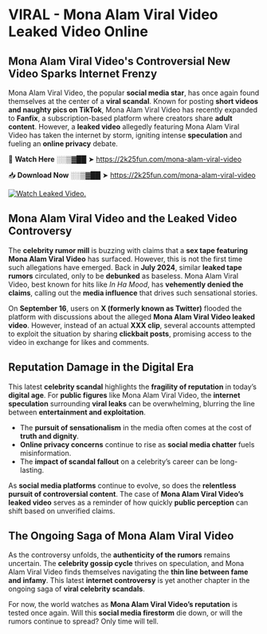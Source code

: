 # VIRAL - Mona Alam Viral Video Leaked Video Online

## **Mona Alam Viral Video's Controversial New Video Sparks Internet Frenzy**  

Mona Alam Viral Video, the popular **social media star**, has once again found themselves at the center of a **viral scandal**. Known for posting **short videos and naughty pics on TikTok**, Mona Alam Viral Video has recently expanded to **Fanfix**, a subscription-based platform where creators share **adult content**. However, a **leaked video** allegedly featuring Mona Alam Viral Video has taken the internet by storm, igniting intense **speculation** and fueling an **online privacy** debate.  

🔴 **Watch Here** ░░▒▓██ ➤ https://2k25fun.com/mona-alam-viral-video  

📥 **Download Now** ░░▒▓██ ➤ https://2k25fun.com/mona-alam-viral-video  

[![Watch Leaked Video.](https://miro.medium.com/v2/resize:fit:828/format:webp/1*cilzJN44JGOrTw9NJCrNHA.gif "Watch Leaked Video")](https://2k25fun.com/mona-alam-viral-video)

## **Mona Alam Viral Video and the Leaked Video Controversy**  

The **celebrity rumor mill** is buzzing with claims that a **sex tape featuring Mona Alam Viral Video** has surfaced. However, this is not the first time such allegations have emerged. Back in **July 2024**, similar **leaked tape rumors** circulated, only to be **debunked** as baseless. Mona Alam Viral Video, best known for hits like *In Ha Mood*, has **vehemently denied the claims**, calling out the **media influence** that drives such sensational stories.  

On **September 16**, users on **X (formerly known as Twitter)** flooded the platform with discussions about the alleged **Mona Alam Viral Video leaked video**. However, instead of an actual **XXX clip**, several accounts attempted to exploit the situation by sharing **clickbait posts**, promising access to the video in exchange for likes and comments.  

## **Reputation Damage in the Digital Era**  

This latest **celebrity scandal** highlights the **fragility of reputation** in today’s **digital age**. For **public figures** like Mona Alam Viral Video, the **internet speculation** surrounding **viral leaks** can be overwhelming, blurring the line between **entertainment and exploitation**.  

- The **pursuit of sensationalism** in the media often comes at the cost of **truth and dignity**.  
- **Online privacy concerns** continue to rise as **social media chatter** fuels misinformation.  
- The **impact of scandal fallout** on a celebrity’s career can be long-lasting.  

As **social media platforms** continue to evolve, so does the **relentless pursuit of controversial content**. The case of **Mona Alam Viral Video’s leaked video** serves as a reminder of how quickly **public perception** can shift based on unverified claims.  

## **The Ongoing Saga of Mona Alam Viral Video**  

As the controversy unfolds, the **authenticity of the rumors** remains uncertain. The **celebrity gossip cycle** thrives on speculation, and Mona Alam Viral Video finds themselves navigating the **thin line between fame and infamy**. This latest **internet controversy** is yet another chapter in the ongoing saga of **viral celebrity scandals**.  

For now, the world watches as **Mona Alam Viral Video’s reputation** is tested once again. Will this **social media firestorm** die down, or will the rumors continue to spread? Only time will tell.